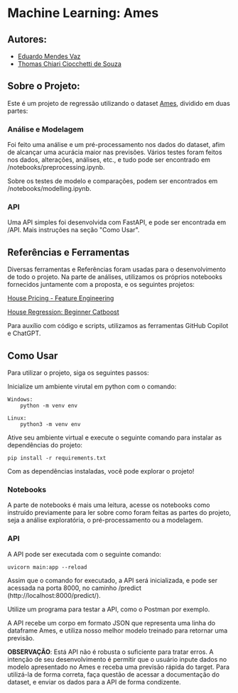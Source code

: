 # Machine Learning: Ames

## Autores:
- [Eduardo Mendes Vaz](https://github.com/EduardoMVAz)
- [Thomas Chiari Ciocchetti de Souza](https://github.com/thomaschiari)

## Sobre o Projeto:

Este é um projeto de regressão utilizando o dataset [Ames](https://www.openintro.org/book/statdata/ames.csv), dividido em duas partes:

### Análise e Modelagem
Foi feito uma análise e um pré-processamento nos dados do dataset, afim de alcançar uma acurácia maior nas previsões. Vários testes foram feitos nos dados, alterações, análises, etc., e tudo pode ser encontrado em /notebooks/preprocessing.ipynb.

Sobre os testes de modelo e comparações, podem ser encontrados em /notebooks/modelling.ipynb.

### API
Uma API simples foi desenvolvida com FastAPI, e pode ser encontrada em /API. Mais instruções na seção "Como Usar".

## Referências e Ferramentas
Diversas ferramentas e Referências foram usadas para o desenvolvimento de todo o projeto.
Na parte de análises, utilizamos os próprios notebooks fornecidos juntamente com a proposta, e os seguintes projetos:

[House Pricing - Feature Engineering](https://www.kaggle.com/code/ayushmehra/house-price-feature-engineering#2.-Feature-Engineering)

[House Regression: Beginner Catboost](https://www.kaggle.com/code/jimmyyeung/house-regression-beginner-catboost-top-2)

Para auxílio com código e scripts, utilizamos as ferramentas GitHub Copilot e ChatGPT.

## Como Usar
Para utilizar o projeto, siga os seguintes passos:

Inicialize um ambiente virutal em python com o comando:

    Windows:
        python -m venv env

    Linux:
        python3 -m venv env

Ative seu ambiente virtual e execute o seguinte comando para instalar as dependências do projeto:

    pip install -r requirements.txt

Com as dependências instaladas, você pode explorar o projeto!

### Notebooks
A parte de notebooks é mais uma leitura, acesse os notebooks como instruído previamente para ler sobre como foram feitas as partes do projeto, seja a análise exploratória, o pré-processamento ou a modelagem.

### API
A API pode ser executada com o seguinte comando:

    uvicorn main:app --reload

Assim que o comando for executado, a API será inicializada, e pode ser acessada na porta 8000, no caminho /predict (http://localhost:8000/predict/).

Utilize um programa para testar a API, como o Postman por exemplo.

A API recebe um corpo em formato JSON que representa uma linha do dataframe Ames, e utiliza nosso melhor modelo treinado para retornar uma previsão.

**OBSERVAÇÃO**: Está API não é robusta o suficiente para tratar erros. A intenção de seu desenvolvimento é permitir que o usuário inpute dados no modelo apresentado no Ames e receba uma previsão rápida do target. Para utilizá-la de forma correta, faça questão de acessar a documentação do dataset, e enviar os dados para a API de forma condizente.